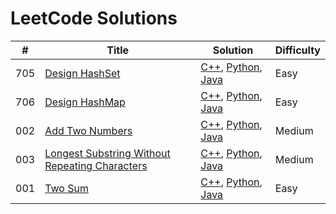 
# LeetCode Solutions   
 
    
| # | Title | Solution | Difficulty |
|---| ----- | -------- | ---- |
|705|[Design HashSet](https://leetcode.com/problems/design-hashset)|[C++](./algorithms/cpp/_705_DesignHashSet/Solutions.cpp), [Python](./algorithms/python/_705_DesignHashSet/Solutions.py), [Java](./algorithms/java/src/_705_DesignHashSet/Solutions.java)|Easy|
|706|[Design HashMap](https://leetcode.com/problems/design-hashmap)|[C++](./algorithms/cpp/_706_DesignHashMap/Solutions.cpp), [Python](./algorithms/python/_706_DesignHashMap/Solutions.py), [Java](./algorithms/java/src/_706_DesignHashMap/Solutions.java)|Easy|
|002|[Add Two Numbers](https://leetcode.com/problems/add-two-numbers)|[C++](./algorithms/cpp/_002_AddTwoNumbers/Solutions.cpp), [Python](./algorithms/python/_002_AddTwoNumbers/Solutions.py), [Java](./algorithms/java/src/_002_AddTwoNumbers/Solutions.java)|Medium|
|003|[Longest Substring Without Repeating Characters](https://leetcode.com/problems/longest-substring-without-repeating-characters)|[C++](./algorithms/cpp/_003_LongestSubstringWithoutRepeatingCharacters/Solutions.cpp), [Python](./algorithms/python/_003_LongestSubstringWithoutRepeatingCharacters/Solutions.py), [Java](./algorithms/java/src/_003_LongestSubstringWithoutRepeatingCharacters/Solutions.java)|Medium|
|001|[Two Sum](https://leetcode.com/problems/two-sum)|[C++](./algorithms/cpp/_001_TwoSum/Solutions.cpp), [Python](./algorithms/python/_001_TwoSum/Solutions.py), [Java](./algorithms/java/src/_001_TwoSum/Solutions.java)|Easy|

